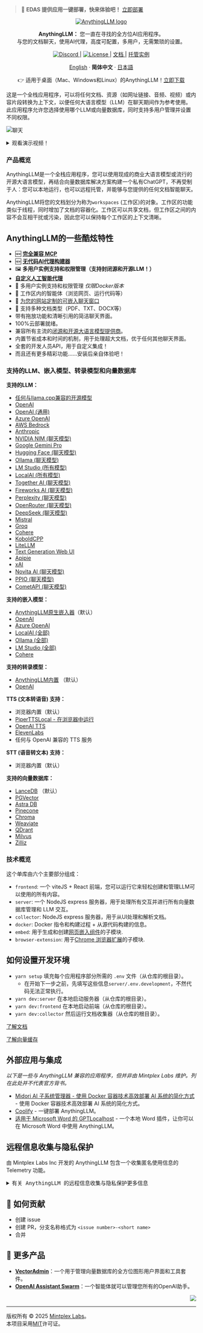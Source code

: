 > 🚀 **EDAS 提供应用一键部署，快来体验吧！** [立即部署](https://edasnext.console.aliyun.com/#/home?tab=marketplace&marketDetail=08971432-b89f-4890-89a4-97911129817d)

<a name="readme-top"></a>

<p align="center">
  <a href="https://anythingllm.com"><img src="https://edas-hz.oss-cn-hangzhou.aliyuncs.com/edas-apps/charts-store/anythingllm/image/wordmark.png" alt="AnythingLLM logo"></a>
</p>

<p align="center">
    <b>AnythingLLM：</b> 您一直在寻找的全方位AI应用程序。<br />
    与您的文档聊天，使用AI代理，高度可配置，多用户，无需繁琐的设置。
</p>

<p align="center">
  <a href="https://discord.gg/6UyHPeGZAC" target="_blank">
      <img src="https://edas-hz.oss-cn-hangzhou.aliyuncs.com/edas-apps/charts-store/anythingllm/image/chat-mintplex_labs-blue.svg" alt="Discord">
  </a> |
  <a href="https://github.com/Mintplex-Labs/anything-llm/blob/master/LICENSE" target="_blank">
      <img src="https://edas-hz.oss-cn-hangzhou.aliyuncs.com/edas-apps/charts-store/anythingllm/image/v1.svg" alt="License">
  </a> |
  <a href="https://docs.anythingllm.com" target="_blank">
    文档
  </a> |
  <a href="https://my.mintplexlabs.com/aio-checkout?product=anythingllm" target="_blank">
    托管实例
  </a>
</p>

<p align="center">
  <a href='../README.md'>English</a> · <b>简体中文</b> · <a href='./README.ja-JP.md'>日本語</a>
</p>

<p align="center">
👉 适用于桌面（Mac、Windows和Linux）的AnythingLLM！<a href="https://anythingllm.com/download" target="_blank">立即下载</a>
</p>

这是一个全栈应用程序，可以将任何文档、资源（如网址链接、音频、视频）或内容片段转换为上下文，以便任何大语言模型（LLM）在聊天期间作为参考使用。此应用程序允许您选择使用哪个LLM或向量数据库，同时支持多用户管理并设置不同权限。

![聊天](https://edas-hz.oss-cn-hangzhou.aliyuncs.com/edas-apps/charts-store/anythingllm/image/demo.gif)

<details>
<summary><kbd>观看演示视频！</kbd></summary>

[![观看视频](/images/youtube.png)](https://youtu.be/f95rGD9trL0)

</details>

### 产品概览

AnythingLLM是一个全栈应用程序，您可以使用现成的商业大语言模型或流行的开源大语言模型，再结合向量数据库解决方案构建一个私有ChatGPT，不再受制于人：您可以本地运行，也可以远程托管，并能够与您提供的任何文档智能聊天。

AnythingLLM将您的文档划分为称为`workspaces` (工作区)的对象。工作区的功能类似于线程，同时增加了文档的容器化。工作区可以共享文档，但工作区之间的内容不会互相干扰或污染，因此您可以保持每个工作区的上下文清晰。

## AnythingLLM的一些酷炫特性
- 🆕 [**完全兼容 MCP**](https://docs.anythingllm.com/mcp-compatibility/overview)
- 🆕 [**无代码AI代理构建器**](https://docs.anythingllm.com/agent-flows/overview)
- 🖼️ **多用户实例支持和权限管理（支持封闭源和开源LLM！）**
- [**自定义人工智能代理**](https://docs.anythingllm.com/agent/custom/introduction)
- 👤 多用户实例支持和权限管理 _仅限Docker版本_
- 🦾 工作区内的智能体（浏览网页、运行代码等）
- 💬 [为您的网站定制的可嵌入聊天窗口](https://github.com/Mintplex-Labs/anythingllm-embed/blob/main/README.md)
- 📖 支持多种文档类型（PDF、TXT、DOCX等）
- 带有拖放功能和清晰引用的简洁聊天界面。
- 100%云部署就绪。
- 兼容所有主流的[闭源和开源大语言模型提供商](#支持的llm嵌入模型转录模型和向量数据库)。
- 内置节省成本和时间的机制，用于处理超大文档，优于任何其他聊天界面。
- 全套的开发人员API，用于自定义集成！
- 而且还有更多精彩功能……安装后亲自体验吧！

### 支持的LLM、嵌入模型、转录模型和向量数据库

**支持的LLM：**

- [任何与llama.cpp兼容的开源模型](/server/storage/models/README.md#text-generation-llm-selection)
- [OpenAI](https://openai.com)
- [OpenAI (通用)](https://openai.com)
- [Azure OpenAI](https://azure.microsoft.com/en-us/products/ai-services/openai-service)
- [AWS Bedrock](https://aws.amazon.com/bedrock/)
- [Anthropic](https://www.anthropic.com/)
- [NVIDIA NIM (聊天模型)](https://build.nvidia.com/explore/discover)
- [Google Gemini Pro](https://ai.google.dev/)
- [Hugging Face (聊天模型)](https://huggingface.co/)
- [Ollama (聊天模型)](https://ollama.ai/)
- [LM Studio (所有模型)](https://lmstudio.ai)
- [LocalAI (所有模型)](https://localai.io/)
- [Together AI (聊天模型)](https://www.together.ai/)
- [Fireworks AI (聊天模型)](https://fireworks.ai/)
- [Perplexity (聊天模型)](https://www.perplexity.ai/)
- [OpenRouter (聊天模型)](https://openrouter.ai/)
- [DeepSeek (聊天模型)](https://deepseek.com/)
- [Mistral](https://mistral.ai/)
- [Groq](https://groq.com/)
- [Cohere](https://cohere.com/)
- [KoboldCPP](https://github.com/LostRuins/koboldcpp)
- [LiteLLM](https://github.com/BerriAI/litellm)
- [Text Generation Web UI](https://github.com/oobabooga/text-generation-webui)
- [Apipie](https://apipie.ai/)
- [xAI](https://x.ai/)
- [Novita AI (聊天模型)](https://novita.ai/model-api/product/llm-api?utm_source=github_anything-llm&utm_medium=github_readme&utm_campaign=link)
- [PPIO (聊天模型)](https://ppinfra.com?utm_source=github_anything-llm)
- [CometAPI (聊天模型)](https://api.cometapi.com/)

**支持的嵌入模型：**

- [AnythingLLM原生嵌入器](/server/storage/models/README.md)（默认）
- [OpenAI](https://openai.com)
- [Azure OpenAI](https://azure.microsoft.com/en-us/products/ai-services/openai-service)
- [LocalAI (全部)](https://localai.io/)
- [Ollama (全部)](https://ollama.ai/)
- [LM Studio (全部)](https://lmstudio.ai)
- [Cohere](https://cohere.com/)

**支持的转录模型：**

- [AnythingLLM内置](https://github.com/Mintplex-Labs/anything-llm/tree/master/server/storage/models#audiovideo-transcription) （默认）
- [OpenAI](https://openai.com/)

**TTS (文本转语音) 支持：**

- 浏览器内置（默认）
- [PiperTTSLocal - 在浏览器中运行](https://github.com/rhasspy/piper)
- [OpenAI TTS](https://platform.openai.com/docs/guides/text-to-speech/voice-options)
- [ElevenLabs](https://elevenlabs.io/)
- 任何与 OpenAI 兼容的 TTS 服务

**STT (语音转文本) 支持：**

- 浏览器内置（默认）

**支持的向量数据库：**

- [LanceDB](https://github.com/lancedb/lancedb) （默认）
- [PGVector](https://github.com/pgvector/pgvector)
- [Astra DB](https://www.datastax.com/products/datastax-astra)
- [Pinecone](https://pinecone.io)
- [Chroma](https://trychroma.com)
- [Weaviate](https://weaviate.io)
- [QDrant](https://qdrant.tech)
- [Milvus](https://milvus.io)
- [Zilliz](https://zilliz.com)

### 技术概览

这个单库由六个主要部分组成：

- `frontend`: 一个 viteJS + React 前端，您可以运行它来轻松创建和管理LLM可以使用的所有内容。
- `server`: 一个 NodeJS express 服务器，用于处理所有交互并进行所有向量数据库管理和 LLM 交互。
- `collector`: NodeJS express 服务器，用于从UI处理和解析文档。
- `docker`: Docker 指令和构建过程 + 从源代码构建的信息。
- `embed`: 用于生成和创建[网页嵌入组件](https://github.com/Mintplex-Labs/anythingllm-embed)的子模块.
- `browser-extension`: 用于[Chrome 浏览器扩展](https://github.com/Mintplex-Labs/anythingllm-extension)的子模块.

## 如何设置开发环境

- `yarn setup` 填充每个应用程序部分所需的 `.env` 文件（从仓库的根目录）。
  - 在开始下一步之前，先填写这些信息`server/.env.development`，不然代码无法正常执行。
- `yarn dev:server` 在本地启动服务器（从仓库的根目录）。
- `yarn dev:frontend` 在本地启动前端（从仓库的根目录）。
- `yarn dev:collector` 然后运行文档收集器（从仓库的根目录）。

[了解文档](../server/storage/documents/DOCUMENTS.md)

[了解向量缓存](../server/storage/vector-cache/VECTOR_CACHE.md)

## 外部应用与集成

_以下是一些与 AnythingLLM 兼容的应用程序，但并非由 Mintplex Labs 维护。列在此处并不代表官方背书。_

- [Midori AI 子系统管理器 - 使用 Docker 容器技术高效部署 AI 系统的简化方式](https://io.midori-ai.xyz/subsystem/anythingllm/) - 使用 Docker 容器技术高效部署 AI 系统的简化方式。
- [Coolify](https://coolify.io/docs/services/anythingllm/) - 一键部署 AnythingLLM。
- [适用于 Microsoft Word 的 GPTLocalhost](https://gptlocalhost.com/demo/) - 一个本地 Word 插件，让你可以在 Microsoft Word 中使用 AnythingLLM。

## 远程信息收集与隐私保护

由 Mintplex Labs Inc 开发的 AnythingLLM 包含一个收集匿名使用信息的 Telemetry 功能。

<details>
<summary><kbd>有关 AnythingLLM 的远程信息收集与隐私保护更多信息</kbd></summary>

### 为什么收集信息？

我们使用这些信息来帮助我们理解 AnythingLLM 的使用情况，帮助我们确定新功能和错误修复的优先级，并帮助我们提高 AnythingLLM 的性能和稳定性。

### 怎样关闭

在服务器或 Docker 的 .env 设置中将 `DISABLE_TELEMETRY` 设置为 "true"，即可选择不参与遥测数据收集。你也可以在应用内通过以下路径操作：侧边栏 > `Privacy` （隐私） > 关闭遥测功能。

### 你们跟踪收集哪些信息？

我们只会跟踪有助于我们做出产品和路线图决策的使用细节，具体包括：

- 您的安装方式（Docker或桌面版）
- 文档被添加或移除的时间。但不包括文档内的具体内容。我们只关注添加或移除文档这个行为。这些信息能让我们了解到文档功能的使用情况。
- 使用中的向量数据库类型。让我们知道哪个向量数据库最受欢迎，并在后续更新中优先考虑相应的数据库。
- 使用中的LLM类型。让我们知道谁才是最受欢迎的LLM模型，并在后续更新中优先考虑相应模型。
- 信息被`发送`出去。这是最常规的“事件/行为/event”，并让我们了解到所有安装了这个项目的每日活动情况。同样，只收集`发送`这个行为的信息，我们不会收集关于聊天本身的性质或内容的任何信息。

您可以通过查找所有调用`Telemetry.sendTelemetry`的位置来验证这些声明。此外，如果启用，这些事件也会被写入输出日志，因此您也可以看到发送了哪些具体数据。**IP或其他识别信息不会被收集**。Telemetry远程信息收集的方案来自[PostHog](https://posthog.com/) - 一个开源的远程信息收集服务。

我们非常重视隐私，且不用烦人的弹窗问卷来获取反馈，希望你能理解为什么我们想要知道该工具的使用情况，这样我们才能打造真正值得使用的产品。所有匿名数据 _绝不会_ 与任何第三方共享。

[在源代码中查看所有信息收集活动](https://github.com/search?q=repo%3AMintplex-Labs%2Fanything-llm%20.sendTelemetry\(&type=code)

</details>

## 👋 如何贡献

- 创建 issue
- 创建 PR，分支名称格式为 `<issue number>-<short name>`
- 合并

## 🔗 更多产品

- **[VectorAdmin][vector-admin]**：一个用于管理向量数据库的全方位图形用户界面和工具套件。
- **[OpenAI Assistant Swarm][assistant-swarm]**：一个智能体就可以管理您所有的OpenAI助手。

<div align="right">

[![][back-to-top]](#readme-top)

</div>

---

版权所有 © 2025 [Mintplex Labs][profile-link]。<br />
本项目采用[MIT](https://github.com/Mintplex-Labs/anything-llm/blob/master/LICENSE)许可证。

<!-- LINK GROUP -->

[back-to-top]: https://img.shields.io/badge/-BACK_TO_TOP-222628?style=flat-square
[profile-link]: https://github.com/mintplex-labs
[vector-admin]: https://github.com/mintplex-labs/vector-admin
[assistant-swarm]: https://github.com/Mintplex-Labs/openai-assistant-swarm
[docker-btn]: ../images/deployBtns/docker.png
[docker-deploy]: ../docker/HOW_TO_USE_DOCKER.md
[aws-btn]: ../images/deployBtns/aws.png
[aws-deploy]: ../cloud-deployments/aws/cloudformation/DEPLOY.md
[gcp-btn]: https://deploy.cloud.run/button.svg
[gcp-deploy]: ../cloud-deployments/gcp/deployment/DEPLOY.md
[do-btn]: https://www.deploytodo.com/do-btn-blue.svg
[do-deploy]: ../cloud-deployments/digitalocean/terraform/DEPLOY.md
[render-btn]: https://render.com/images/deploy-to-render-button.svg
[render-deploy]: https://render.com/deploy?repo=https://github.com/Mintplex-Labs/anything-llm&branch=render
[render-btn]: https://render.com/images/deploy-to-render-button.svg
[render-deploy]: https://render.com/deploy?repo=https://github.com/Mintplex-Labs/anything-llm&branch=render
[railway-btn]: https://railway.app/button.svg
[railway-deploy]: https://railway.app/template/HNSCS1?referralCode=WFgJkn
[repocloud-btn]: https://d16t0pc4846x52.cloudfront.net/deploylobe.svg
[repocloud-deploy]: https://repocloud.io/details/?app_id=276
[elestio-btn]: https://elest.io/images/logos/deploy-to-elestio-btn.png
[elestio-deploy]: https://elest.io/open-source/anythingllm
